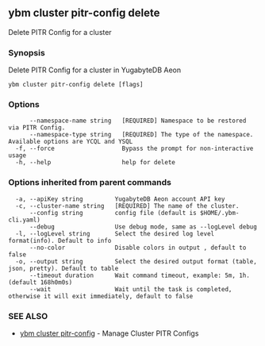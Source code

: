## ybm cluster pitr-config delete

Delete PITR Config for a cluster

### Synopsis

Delete PITR Config for a cluster in YugabyteDB Aeon

```
ybm cluster pitr-config delete [flags]
```

### Options

```
      --namespace-name string   [REQUIRED] Namespace to be restored via PITR Config.
      --namespace-type string   [REQUIRED] The type of the namespace. Available options are YCQL and YSQL
  -f, --force                   Bypass the prompt for non-interactive usage
  -h, --help                    help for delete
```

### Options inherited from parent commands

```
  -a, --apiKey string         YugabyteDB Aeon account API key
  -c, --cluster-name string   [REQUIRED] The name of the cluster.
      --config string         config file (default is $HOME/.ybm-cli.yaml)
      --debug                 Use debug mode, same as --logLevel debug
  -l, --logLevel string       Select the desired log level format(info). Default to info
      --no-color              Disable colors in output , default to false
  -o, --output string         Select the desired output format (table, json, pretty). Default to table
      --timeout duration      Wait command timeout, example: 5m, 1h. (default 168h0m0s)
      --wait                  Wait until the task is completed, otherwise it will exit immediately, default to false
```

### SEE ALSO

* [ybm cluster pitr-config](ybm_cluster_pitr-config.md)	 - Manage Cluster PITR Configs

